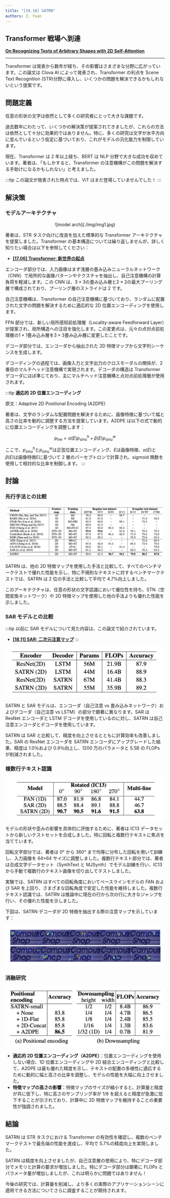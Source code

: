 ```yaml
---
title: "[19.10] SATRN"
authors: Z. Yuan
---
```


## Transformer 戦場へ到達

[**On Recognizing Texts of Arbitrary Shapes with 2D Self-Attention**](https://arxiv.org/abs/1910.04396)

---

Transformer は発表から数年が経ち、その影響はさまざまな分野に広がっています。この論文は Clova AI によって発表され、Transformer の利点を Scene Text Recognition (STR)分野に導入し、いくつかの問題を解決できるかもしれないという提案です。

## 問題定義

任意の形状の文字は依然として多くの研究者にとって大きな課題です。

過去数年にわたって、いくつかの解決策が提案されてきましたが、これらの方法は依然として十分に効果的ではありません。特に、多くの研究は文字が水平方向に並んでいるという仮定に基づいており、これがモデルの汎化能力を制限しています。

現在、Transformer は 2 年以上経ち、BERT は NLP 分野で大きな成功を収めています。著者は、「もしかすると、Transformer の注意機構がこの問題を解決する手助けになるかもしれない」と考えました。

:::tip
この論文が発表された時点では、ViT はまだ登場していませんでした！
:::

## 解決策

### モデルアーキテクチャ

<div align="center">
<figure style={{"width": "70%"}}>
![model arch](./img/img1.jpg)
</figure>
</div>

著者は、STR タスク向けに改良を加えた標準的な Transformer アーキテクチャを提案しました。Transformer の基本構造については繰り返しませんが、詳しく知りたい場合は以下を参照してください：

- [**[17.06] Transformer: 新世界の起点**](../../transformers/1706-transformer/index.md)

エンコーダ部分では、入力画像はまず浅層の畳み込みニューラルネットワーク（CNN）で局所的な画像パターンやテクスチャを抽出し、自己注意機構の計算負荷を軽減します。この CNN は、$3 \times 3$の畳み込み層と$2 \times 2$の最大プーリング層で構成されており、プーリング層のストライドは 2 です。

自己注意機構は、Transformer の自己注意機構に基づいており、ランダムに配置された文字の問題を解決するために適応的な 2D 位置エンコーディングを使用します。

FFN 部分では、新しい局所感知前処理層（Locality-aware Feedforward Layer）が提案され、局所構造への注目を強化します。この変更点は、元々の点対点前処理層の$1 \times 1$畳み込み層を$3 \times 3$畳み込み層に変更したことです。

デコーダ部分では、エンコーダから抽出された 2D 特徴マップから文字列シーケンスを生成します。

デコーディングの過程では、画像入力と文字出力のクロスモーダルの関係が、2 番目のマルチヘッド注意機構で実現されます。デコーダの構造は Transformer デコーダにほぼ準じており、主にマルチヘッド注意機構と点対点前処理層が使用されます。

:::tip
**適応的 2D 位置エンコーディング**

原文：Adaptive 2D Positional Encoding (A2DPE)

著者は、文字のランダムな配置問題を解決するために、画像特徴に基づいて幅と高さの比率を動的に調整する方法を提案しています。A2DPE は以下の式で動的に位置エンコーディングを調整します：

$$
p_{hw} = \alpha(E) p_{\text{sinu}}^h + \beta(E) p_{\text{sinu}}^w
$$

ここで、$p_{\text{sinu}}^h$と$p_{\text{sinu}}^w$は正弦位置エンコーディング、$E$は画像特徴、$\alpha(E)$と$\beta(E)$は画像特徴$E$に基づいて 2 層のパーセプトロンで計算され、sigmoid 関数を使用して相対的な比率を制御します。
:::

## 討論

### 先行手法との比較

![comp](./img/img3.jpg)

SATRN は、他の 2D 特徴マップを使用した手法と比較して、すべてのベンチマークテストで優れた性能を示し、特に不規則なテキストに対するベンチマークテストでは、SATRN は 2 位の手法と比較して平均で 4.7%向上しました。

このアーキテクチャは、任意の形状の文字認識において優位性を持ち、STN（空間変換ネットワーク）や 2D 特徴マップを使用した他の手法よりも優れた性能を示しました。

### SAR モデルとの比較

:::tip
以前に SAR モデルについて見た内容は、この論文で紹介されています。

- [**[18.11] SAR: 二次元注意マップ**](../1811-sar/index.md)
  :::

![sar](./img/img4.jpg)

SATRN と SAR モデルは、エンコーダ（自己注意 vs 畳み込みネットワーク）およびデコーダ（自己注意 vs LSTM）の部分で顕著に異なります。SAR は ResNet エンコーダと LSTM デコーダを使用しているのに対し、SATRN は自己注意エンコーダとデコーダを使用しています。

SATRN は SAR と比較して、精度を向上させるとともに計算効率も改善しました。SAR の ResNet エンコーダを SATRN エンコーダにアップグレードした結果、精度は 1.0％および 0.9％向上し、1200 万のパラメータと 5.5B の FLOPs が削減されました。

### 複数行テキスト認識

![multi](./img/img10.jpg)

モデルの形状や歪みの影響を具体的に評価するために、著者は IC13 データセットから新しいテストセットを合成しました。特に回転と複数行テキストに焦点を当てています。

回転文字部分では、著者は 0° から 360° まで均等に分布した回転を用いて訓練し、入力画像を 64×64 サイズに調整しました。複数行テキスト部分では、著者は合成文字データセット（SynthText と MJSynth）でモデル訓練を行い、IC13 から手動で複数行のテキスト画像を切り出してテストしました。

実験では、SATRN はすべての回転角度においてベースラインモデルの FAN および SAR を上回り、さまざまな回転角度で安定した性能を維持しました。複数行テキスト認識では、SATRN は推論中に現在の行から次の行に大きなジャンプを行い、その優れた性能を示しました。

下図は、SATRN デコーダが 2D 特徴を抽出する際の注意マップを示しています：

![multi](./img/img11.jpg)

### 消融研究

![ablation](./img/img7.jpg)

- **適応的 2D 位置エンコーディング（A2DPE）**：位置エンコーディングを使用しない場合、1D 位置エンコーディングや 2D 結合エンコーディングと比較して、A2DPE は最も優れた精度を示し、テキストの配置の多様性に適応するために動的に幅と高さの比率を調整し、モデルの性能を大幅に向上させました。
- **特徴マップの高さの影響**：特徴マップのサイズが縮小すると、計算量と精度が共に低下し、特に高さのサンプリング率が 1/8 を超えると精度が急激に低下することが示されており、計算中に 2D 特徴マップを維持することの重要性が強調されました。

## 結論

SATRN は STR タスクにおける Transformer の有効性を確認し、複数のベンチマークテストで最先端の性能を達成し、平均で 5.7%の精度向上を実現しました。

SATRN は精度を向上させましたが、自己注意層の使用により、特にデコーダ部分でメモリと計算の要求が増加しました。特にデコーダ部分は顕著に FLOPs とパラメータ量が増加しましたが、これは明らかに問題ではありません！

今後の研究では、計算量を削減し、より多くの実際のアプリケーションシーンに適用できる方法についてさらに調査することが期待されます。
